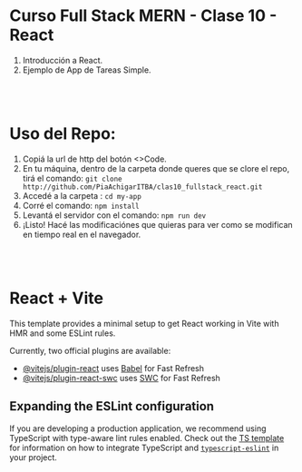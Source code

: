 # Curso Full Stack MERN - Clase 10 - React
1. Introducción a React.
2. Ejemplo de App de Tareas Simple.

<br>
<br>

# Uso del Repo:
1. Copiá la url de http del botón <>Code.
2. En tu máquina, dentro de la carpeta donde queres que se clore el repo, tirá el comando:  `git clone http://github.com/PiaAchigarITBA/clas10_fullstack_react.git`
3. Accedé a la carpeta : `cd my-app`
4. Corré el comando: `npm install`
5. Levantá el servidor con el comando: `npm run dev`
6. ¡Listo! Hacé las modificaciónes que quieras para ver como se modifican en tiempo real en el navegador.
<br>
<br>

# React + Vite

This template provides a minimal setup to get React working in Vite with HMR and some ESLint rules.

Currently, two official plugins are available:

- [@vitejs/plugin-react](https://github.com/vitejs/vite-plugin-react/blob/main/packages/plugin-react) uses [Babel](https://babeljs.io/) for Fast Refresh
- [@vitejs/plugin-react-swc](https://github.com/vitejs/vite-plugin-react/blob/main/packages/plugin-react-swc) uses [SWC](https://swc.rs/) for Fast Refresh

## Expanding the ESLint configuration

If you are developing a production application, we recommend using TypeScript with type-aware lint rules enabled. Check out the [TS template](https://github.com/vitejs/vite/tree/main/packages/create-vite/template-react-ts) for information on how to integrate TypeScript and [`typescript-eslint`](https://typescript-eslint.io) in your project.

